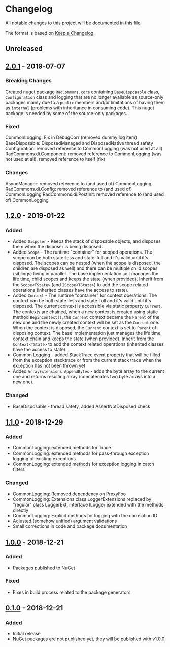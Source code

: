 # Changelog #
All notable changes to this project will be documented in this file.

The format is based on [Keep a Changelog](https://keepachangelog.com/en/1.0.0/).

## Unreleased ##

## [2.0.1] - 2019-07-07 ##
### Breaking Changes ###
Created nuget package `RadCommons.core` containing `BaseDisposable` class, `Configuration` class and logging that are no longer available as source-only packages mainly due to a `public` members and/or limitations of having them as `internal` (problems with inheritance in consuming code). This nuget package is needed by some of the source-only packages.  

### Fixed ###
CommonLogging: Fix in DebugCorr (removed dummy log item)
BaseDisposable: DisposedManaged and DisposedNative thread safety
Configuration: removed reference to CommonLogging (was not used at all)
RadCommons.di.Component: removed reference to CommonLogging (was not used at all), removed reference to itself (fix)

### Changes ###
AsyncManager: removed reference to (and used of) CommonLogging
RadCommons.di.Config: removed reference to (and used of) CommonLogging
RadCommons.di.PostInit: removed reference to (and used of) CommonLogging

## [1.2.0] - 2019-01-22 ##
### Added ###
- Added `Disposer` - Keeps the stack of disposable objects, and disposes them when the disposer is being disposed.
- Added `Scope` - The runtime "container" for scoped operations.
  The scope can be both state-less and state-full and it's valid until it's disposed.
  The scopes can be nested (when the scope is disposed, the children are disposed as well)
  and there can be multiple child scopes (siblings) living in parallel.
  The base implementation just manages the life time, child scopes and keeps the state (when provided).
  Inherit from the `Scope<TState>` (and `IScope<TState>`)
  to add the scope related operations (inherited classes have the access to state).
- Added `Context` - The runtime "container" for context operations.
  The context can be both state-less and state-full and it's valid until it's disposed.
  The current context is accessible via static property `Current`.
  The contexts are chained, when a new context is created using static method `BeginContext()`,
  the `Current` context became the `Parent` of the new one and
  the newly created context will be set as the `Current` one.
  When the context is disposed, the `Current` context is set to `Parent` of disposing context.
  The base implementation just manages the life time, context chain and keeps the state (when provided).
  Inherit from the `Context<TState>` to add the context related operations
  (inherited classes have the access to state).
- Common Logging - added StackTrace event property that will be filled from the exception stacktrace or from the current stack trace when the exception has not been thrown yet
- Added `ArrayExtensions.AppendBytes` - adds the byte array to the current one and returns resulting array (concatenates two byte arrays into a new one).

### Changed ###
- BaseDisposable - thread safety, added AssertNotDisposed check

## [1.1.0] - 2018-12-29 ##

### Added ###
- CommonLogging: extended methods for Trace
- CommonLogging: extended methods for pass-through exception logging of existing exceptions
- CommonLogging: extended methods for exception logging in catch filters

### Changed ###
- CommonLogging: Removed dependency on ProxyFoo
- CommonLogging: Extensions class LoggerExtensions replaced by "regular" class LoggerExt, interface ILogger extended with the methods directly
- CommonLogging: Explicit methods for logging with the correlation ID
- Adjusted (somehow unified) argument validations
- Small corrections in code and package documentation

## [1.0.0] - 2018-12-21 ##
### Added ###
- Packages published to NuGet

### Fixed ###
- Fixes in build process related to the package generators


## [0.1.0] - 2018-12-21 ##
### Added ###
- Initial release
- NuGet packages are not published yet, they will be published with v1.0.0

[2.0.1]: https://github.com/adamecr/Commons/compare/v1.2.0...v2.0.1
[1.2.0]: https://github.com/adamecr/Commons/compare/v1.1.0...v1.2.0
[1.1.0]: https://github.com/adamecr/Commons/compare/v1.0.0...v1.1.0
[1.0.0]: https://github.com/adamecr/Commons/compare/v0.1.0...v1.0.0
[0.1.0]: https://github.com/adamecr/Commons/releases/tag/v0.1.0
